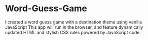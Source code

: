 # Word-Guess-Game

I created a word guess game with a destination theme using vanilla JavaScript
This app will run in the browser, and feature dynamically updated HTML and stylish CSS rules powered by JavaScript code.

